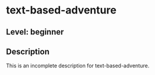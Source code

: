 # text-based-adventure
## Level: beginner
## Description
This is an incomplete description for text-based-adventure.
